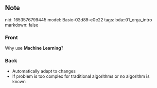 ## Note
nid: 1653576799445
model: Basic-02d89-e0e22
tags: bda::01_orga_intro
markdown: false

### Front
Why use <b>Machine Learning</b>?

### Back
<ul>
  <li>Automatically adapt to changes
  <li>If problem is too complex for traditional algorithms or no
  algorithm is known
</ul>
